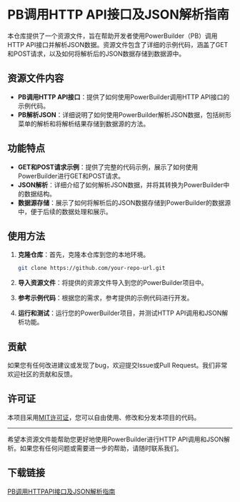 # PB调用HTTP API接口及JSON解析指南

本仓库提供了一个资源文件，旨在帮助开发者使用PowerBuilder（PB）调用HTTP API接口并解析JSON数据。资源文件包含了详细的示例代码，涵盖了GET和POST请求，以及如何将解析后的JSON数据存储到数据源中。

## 资源文件内容

- **PB调用HTTP API接口**：提供了如何使用PowerBuilder调用HTTP API接口的示例代码。
- **PB解析JSON**：详细说明了如何使用PowerBuilder解析JSON数据，包括树形菜单的解析和将解析结果存储到数据源的方法。

## 功能特点

- **GET和POST请求示例**：提供了完整的代码示例，展示了如何使用PowerBuilder进行GET和POST请求。
- **JSON解析**：详细介绍了如何解析JSON数据，并将其转换为PowerBuilder中的数据结构。
- **数据源存储**：展示了如何将解析后的JSON数据存储到PowerBuilder的数据源中，便于后续的数据处理和展示。

## 使用方法

1. **克隆仓库**：首先，克隆本仓库到您的本地环境。
   ```bash
   git clone https://github.com/your-repo-url.git
   ```

2. **导入资源文件**：将提供的资源文件导入到您的PowerBuilder项目中。

3. **参考示例代码**：根据您的需求，参考提供的示例代码进行开发。

4. **运行和测试**：运行您的PowerBuilder项目，并测试HTTP API调用和JSON解析功能。

## 贡献

如果您有任何改进建议或发现了bug，欢迎提交Issue或Pull Request。我们非常欢迎社区的贡献和反馈。

## 许可证

本项目采用[MIT许可证](LICENSE)，您可以自由使用、修改和分发本项目的代码。

---

希望本资源文件能帮助您更好地使用PowerBuilder进行HTTP API调用和JSON解析。如果您有任何问题或需要进一步的帮助，请随时联系我们。

## 下载链接

[PB调用HTTPAPI接口及JSON解析指南](https://pan.quark.cn/s/77f29bd3a643)